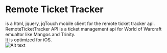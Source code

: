 # Remote Ticket Tracker
is a html, jquery, jqTouch mobile client for the remote ticket tracker api.<br>
RemoteTicketTracker API is a ticket management api for World of Warcraft emualtor like Mangos and Trinity.<br>
It is optimized for iOS.<br>
![Alt text](http://i.imgur.com/jTHih.png)
